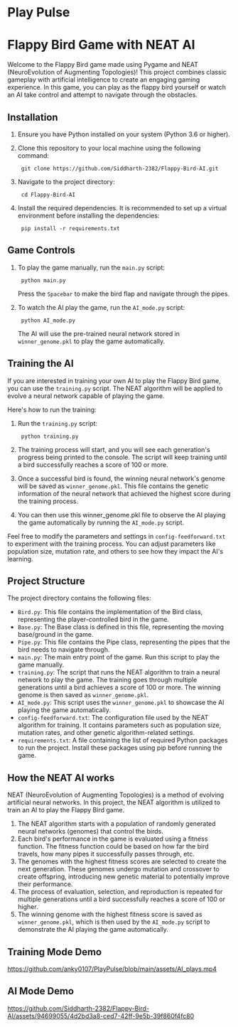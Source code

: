 # Play Pulse
# Flappy Bird Game with NEAT AI
Welcome to the Flappy Bird game made using Pygame and NEAT (NeuroEvolution of Augmenting Topologies)! This project combines classic gameplay with artificial intelligence to create an engaging gaming experience. In this game, you can play as the flappy bird yourself or watch an AI take control and attempt to navigate through the obstacles.

## Installation
1. Ensure you have Python installed on your system (Python 3.6 or higher).
2. Clone this repository to your local machine using the following command:

        git clone https://github.com/Siddharth-2382/Flappy-Bird-AI.git
3. Navigate to the project directory:

        cd Flappy-Bird-AI
4. Install the required dependencies. It is recommended to set up a virtual environment before installing the dependencies:

        pip install -r requirements.txt

## Game Controls
1. To play the game manually, run the `main.py` script:

        python main.py
    Press the `Spacebar` to make the bird flap and navigate through the pipes.
2. To watch the AI play the game, run the `AI_mode.py` script:

        python AI_mode.py
    The AI will use the pre-trained neural network stored in `winner_genome.pkl` to play the game automatically.

## Training the AI
If you are interested in training your own AI to play the Flappy Bird game, you can use the `training.py` script. The NEAT algorithm will be applied to evolve a neural network capable of playing the game.

Here's how to run the training:
1. Run the `training.py` script:

        python training.py
2. The training process will start, and you will see each generation's progress being printed to the console. The script will keep training until a bird successfully reaches a score of 100 or more.
3. Once a successful bird is found, the winning neural network's genome will be saved as `winner_genome.pkl`. This file contains the genetic information of the neural network that achieved the highest score during the training process.
4. You can then use this winner_genome.pkl file to observe the AI playing the game automatically by running the `AI_mode.py` script.

Feel free to modify the parameters and settings in `config-feedforward.txt` to experiment with the training process. You can adjust parameters like population size, mutation rate, and others to see how they impact the AI's learning.

## Project Structure
The project directory contains the following files:
- `Bird.py`: This file contains the implementation of the Bird class, representing the player-controlled bird in the game.
- `Base.py`: The Base class is defined in this file, representing the moving base/ground in the game.
- `Pipe.py`: This file contains the Pipe class, representing the pipes that the bird needs to navigate through.
- `main.py`: The main entry point of the game. Run this script to play the game manually.
- `training.py`: The script that runs the NEAT algorithm to train a neural network to play the game. The training goes through multiple generations until a bird achieves a score of 100 or more. The winning genome is then saved as `winner_genome.pkl`.
- `AI_mode.py`: This script uses the `winner_genome.pkl` to showcase the AI playing the game automatically.
- `config-feedforward.txt`: The configuration file used by the NEAT algorithm for training. It contains parameters such as population size, mutation rates, and other genetic algorithm-related settings.
- `requirements.txt`: A file containing the list of required Python packages to run the project. Install these packages using pip before running the game.

## How the NEAT AI works
NEAT (NeuroEvolution of Augmenting Topologies) is a method of evolving artificial neural networks. In this project, the NEAT algorithm is utilized to train an AI to play the Flappy Bird game.

1. The NEAT algorithm starts with a population of randomly generated neural networks (genomes) that control the birds.
2. Each bird's performance in the game is evaluated using a fitness function. The fitness function could be based on how far the bird travels, how many pipes it successfully passes through, etc.
3. The genomes with the highest fitness scores are selected to create the next generation. These genomes undergo mutation and crossover to create offspring, introducing new genetic material to potentially improve their performance.
4. The process of evaluation, selection, and reproduction is repeated for multiple generations until a bird successfully reaches a score of 100 or higher.
5. The winning genome with the highest fitness score is saved as `winner_genome.pkl`, which is then used by the `AI_mode.py` script to demonstrate the AI playing the game automatically.


## Training Mode Demo

https://github.com/anky0107/PlayPulse/blob/main/assets/AI_plays.mp4

## AI Mode Demo

https://github.com/Siddharth-2382/Flappy-Bird-AI/assets/94699055/4d2bd3a8-ced7-42ff-9e5b-39f860f4fc80
